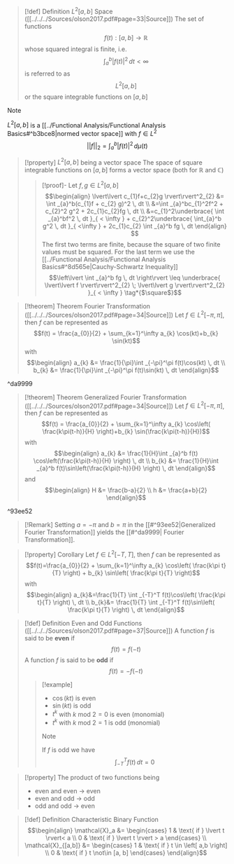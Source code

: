 >[!def] Definition $L^2[a,b]$ Space ([[../../../Sources/olson2017.pdf#page=33|Source]])
>The set of functions $$f(t):[a,b] \to \mathbb{R}$$ whose squared integral is finite, i.e.
>$$\int _{a}^b \lvert f(t) \rvert^2  \, dt < \infty $$
>is referred to as 
>$$L^2[a,b]$$
>or the square integrable functions on $[a,b]$

>[!note]
>$L^2[a,b]$ is a [[../Functional Analysis/Functional Analysis Basics#^b3bce8|normed vector space]] with $f \in L^2$
>$$\lvert\lvert f \rvert\rvert_{2} = \int_{a}^b \lvert f(t) \rvert^2  \, d\mu (t)  $$

>[!property] $L^2[a,b]$ being a vector space
>The space of square integrable functions on $[a,b]$ forms a vector space (both for $\mathbb{R}$ and $\mathbb{C})$
>>[!proof]-
>>Let $f,g \in L^2[a,b]$
>> $$\begin{align}
>> \lvert\lvert c_{1}f+c_{2}g \rvert\rvert^2_{2} &= \int _{a}^b(c_{1}f + c_{2} g)^2 \, dt  \\
>>     &=\int _{a}^bc_{1}^2f^2 + c_{2}^2 g^2 +  2c_{1}c_{2}fg \, dt \\
>>     &=c_{1}^2\underbrace{ \int _{a}^bf^2 \, dt }_{ < \infty } + c_{2}^2\underbrace{ \int_{a}^b  g^2 \, dt }_{ <\infty } +  2c_{1}c_{2} \int _{a}^b fg \, dt
>>\end{align} $$
>>The first two terms are finite, because the square of two finite values must be squared. For the last term we use the [[../Functional Analysis/Functional Analysis Basics#^8d565e|Cauchy-Schwartz Inequality]]
>>$$\left\lvert  \int _{a}^b fg \, dt   \right\rvert \leq \underbrace{ \lvert\lvert f \rvert\rvert^2_{2} \; \lvert\lvert g \rvert\rvert^2_{2} }_{ < \infty }   \tag*{$\square$}$$

>[!theorem] Theorem Fourier Transformation ([[../../../Sources/olson2017.pdf#page=34|Source]])
>Let $f \in L^2[-\pi, \pi ]$, then $f$ can be represented as
>$$f(t) = \frac{a_{0}}{2} + \sum_{k=1}^\infty a_{k} \cos(kt)+b_{k} \sin(kt)$$
>with
>$$\begin{align}
> a_{k} &= \frac{1}{\pi}\int _{-\pi}^\pi f(t)\cos(kt) \, dt \\
> b_{k} &= \frac{1}{\pi}\int _{-\pi}^\pi f(t)\sin(kt) \, dt 
>\end{align}$$

^da9999

>[!theorem] Theorem Generalized Fourier Transformation ([[../../../Sources/olson2017.pdf#page=34|Source]])
>Let $f \in L^2[-\pi, \pi ]$, then $f$ can be represented as
>$$f(t) = \frac{a_{0}}{2} + \sum_{k=1}^\infty a_{k} \cos\left( \frac{k\pi(t-h)}{H} \right)+b_{k} \sin(\frac{k\pi(t-h)}{H})$$
>with 
>$$\begin{align}
> a_{k} &= \frac{1}{H}\int _{a}^b f(t) \cos\left(\frac{k\pi(t-h)}{H} \right) \, dt \\
> b_{k} &= \frac{1}{H}\int _{a}^b f(t)\sin\left(\frac{k\pi(t-h)}{H} \right) \, dt 
>\end{align}$$
>and 
>$$\begin{align}
> H &= \frac{b-a}{2} \\
> h &= \frac{a+b}{2}
>\end{align}$$

^93ee52


>[!Remark]
>Setting $a=-\pi$ and $b=\pi$ in the [[#^93ee52|Generalized Fourier Transformation]] yields the [[#^da9999| Fourier Transformation]].

>[!property] Corollary
>Let $f \in L^2[-T, T]$, then $f$ can be represented as
>$$f(t)=\frac{a_{0}}{2} + \sum_{k=1}^\infty a_{k} \cos\left( \frac{k\pi t}{T} \right) + b_{k} \sin\left( \frac{k\pi t}{T} \right)$$
>with 
>$$\begin{align}
> a_{k}&=\frac{1}{T} \int _{-T}^T f(t)\cos\left( \frac{k\pi t}{T} \right) \, dt \\
> b_{k}&= \frac{1}{T} \int _{-T}^T f(t)\sin\left( \frac{k\pi t}{T} \right) \, dt
>\end{align}$$

>[!def] Definition Even and Odd Functions ([[../../../Sources/olson2017.pdf#page=37|Source]])
>A function $f$ is said to be **even** if
>$$ f(t) = f(-t)$$
>A function $f$ is said to be **odd** if
>$$ f(t) = -f(-t)$$
>>[!example]
>> - $\cos(kt)$ is even
>> - $\sin(kt)$ is odd
>> - $t^k$ with $k \text{ mod } 2 = 0$ is even (monomial)
>> - $t^k$ with $k \text{ mod } 2 = 1$ is odd (monomial)
>>
>>>[!note]
>>> If $f$ is odd we have
>>> $$\int _{-T}^T f(t) \, dt = 0 $$

>[!property]
>The product of two functions being
>- even and even -> even
>- even and odd -> odd
>- odd and odd -> even

>[!def] Definition Characteristic Binary Function
>$$\begin{align}
>\mathcal{X}_a &= \begin{cases}
>1 & \text{ if } \lvert t \rvert< a \\
>0 & \text{ if } \lvert t \rvert > a
>\end{cases} \\
> \mathcal{X}_{[a,b]} &= \begin{cases}
> 1 & \text{ if } t \in \left[ a,b \right] \\
> 0 & \text{ if } t \not\in [a, b] 
>\end{cases}
>\end{align}$$